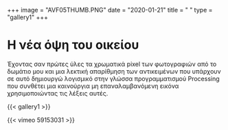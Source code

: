 +++
image = "AVF05THUMB.PNG"
date = "2020-01-21"
title = " "
type = "gallery1"
+++


# Η νέα όψη του οικείου
Έχοντας σαν πρώτες ύλες τα χρωµατικά pixel των φωτογραφιών από  το δωµάτιο µου και µια λεκτική απαρίθµηση των αντικειµένων που υπάρχουν σε αυτό δηµιουργώ λογισμικό  στην γλώσσα προγραµµατισµού Processing  που συνθέτει µια καινούργια μη επαναλαμβανόμενη εικόνα χρησιμοποιώντας τις λέξεις αυτές.

{{< gallery1 >}}   



{{< vimeo 59153031 >}}



<!-- The [Grand Canyon](https://en.wikipedia.org/w/index.php?title=Grand_Canyon&oldid=952699432)  -->

